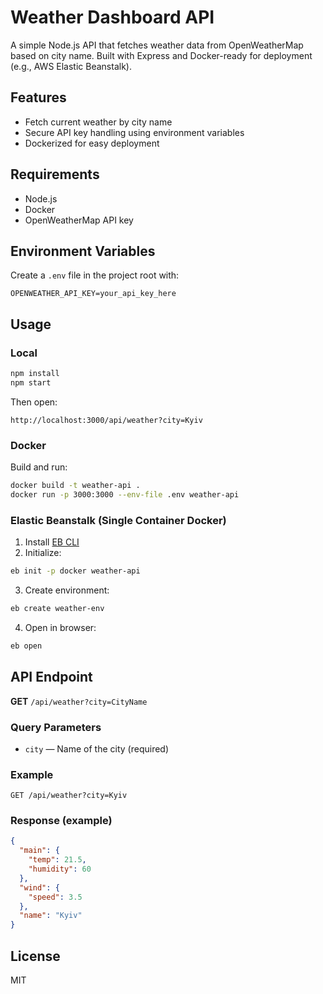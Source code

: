 # Weather Dashboard API

A simple Node.js API that fetches weather data from OpenWeatherMap based on city name. Built with Express and Docker-ready for deployment (e.g., AWS Elastic Beanstalk).

## Features

- Fetch current weather by city name
- Secure API key handling using environment variables
- Dockerized for easy deployment

## Requirements

- Node.js
- Docker
- OpenWeatherMap API key

## Environment Variables

Create a `.env` file in the project root with:

```
OPENWEATHER_API_KEY=your_api_key_here
```

## Usage

### Local

```bash
npm install
npm start
```

Then open:

```
http://localhost:3000/api/weather?city=Kyiv
```

### Docker

Build and run:

```bash
docker build -t weather-api .
docker run -p 3000:3000 --env-file .env weather-api
```

### Elastic Beanstalk (Single Container Docker)

1. Install [EB CLI](https://docs.aws.amazon.com/elasticbeanstalk/latest/dg/eb-cli3-install.html)
2. Initialize:

```bash
eb init -p docker weather-api
```

3. Create environment:

```bash
eb create weather-env
```

4. Open in browser:

```bash
eb open
```

## API Endpoint

**GET** `/api/weather?city=CityName`

### Query Parameters

- `city` — Name of the city (required)

### Example

```
GET /api/weather?city=Kyiv
```

### Response (example)

```json
{
  "main": {
    "temp": 21.5,
    "humidity": 60
  },
  "wind": {
    "speed": 3.5
  },
  "name": "Kyiv"
}
```

## License

MIT

